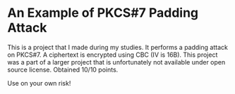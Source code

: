 # An Example of PKCS#7 Padding Attack

This is a project that I made during my studies. It performs a padding attack
on PKCS#7. A ciphertext is encrypted using CBC (IV is 16B). This project was a
part of a larger project that is unfortunately not available under open source
license. Obtained 10/10 points.

Use on your own risk!

